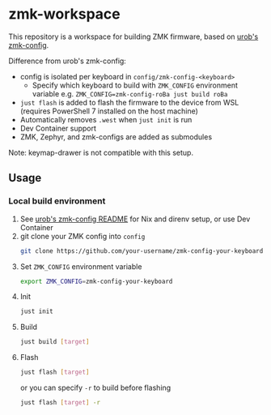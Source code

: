 # zmk-workspace

This repository is a workspace for building ZMK firmware, based on [urob's zmk-config](https://github.com/urob/zmk-config).

Difference from urob's zmk-config:
- config is isolated per keyboard in `config/zmk-config-<keyboard>`
  - Specify which keyboard to build with `ZMK_CONFIG` environment variable e.g. `ZMK_CONFIG=zmk-config-roBa just build roBa`
- `just flash` is added to flash the firmware to the device from WSL (requires PowerShell 7 installed on the host machine)
- Automatically removes `.west` when `just init` is run
- Dev Container support
- ZMK, Zephyr, and zmk-configs are added as submodules

Note: keymap-drawer is not compatible with this setup.

## Usage

### Local build environment

1. See [urob's zmk-config README](https://github.com/urob/zmk-config#local-build-environment) for Nix and direnv setup, or use Dev Container
2. git clone your ZMK config into `config`
   ```sh
   git clone https://github.com/your-username/zmk-config-your-keyboard config/zmk-config-your-keyboard
   ```
3. Set `ZMK_CONFIG` environment variable
   ```sh
   export ZMK_CONFIG=zmk-config-your-keyboard
   ```
4. Init
   ```sh
   just init
   ```
5. Build
   ```sh
   just build [target]
   ```
6. Flash
   ```sh
   just flash [target]
   ```
   or you can specify `-r` to build before flashing
   ```sh
   just flash [target] -r
   ```
